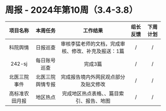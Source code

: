
# 周报 - 2024年第10周（3.4-3.8）


|  项目名称  | 本周任务 | 工作结果 | 组长反馈 |  下周计划| 
|:----------:|:--------:|:--------:|:--------:|:--------:|
|  科院舆情  | 日报巡查 | 审核李猛老师的文档，完成审核、修改、补充及报送：1篇|   /   |     /  |
|  242-sj    | 每日账号巡查 |完成3篇  |   /   |     / |
|  北医三院事件| 北医三院舆情专报 |完成报告境内外网民观点部分及贴文修改  |   /   |     / |
|  高标准农田月报 | 地区热点 |完成地区热点表格、、篇目索引、报告、地图  |   /   |     / |